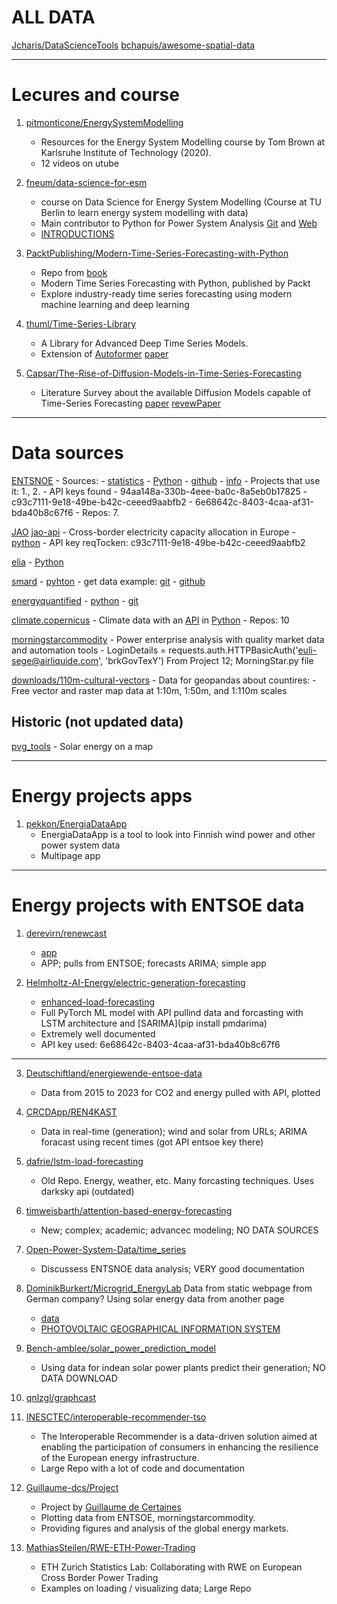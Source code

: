 # ALL DATA
[Jcharis/DataScienceTools](https://github.com/Jcharis/DataScienceTools)
[bchapuis/awesome-spatial-data](https://github.com/bchapuis/awesome-spatial-data)

---

# Lecures and course 
1. [pitmonticone/EnergySystemModelling](https://github.com/pitmonticone/EnergySystemModelling)
	- Resources for the Energy System Modelling course by Tom Brown at Karlsruhe Institute of Technology (2020).
	- 12 videos on utube
	
2. [fneum/data-science-for-esm](https://github.com/fneum/data-science-for-esm)
	- course on Data Science for Energy System Modelling (Course at TU Berlin to learn energy system modelling with data)
	- Main contributor to Python for Power System Analysis [Git](https://github.com/PyPSA) and [Web](https://pypsa.org/)
	- [INTRODUCTIONS](https://fneum.github.io/data-science-for-esm/intro.html)
	
3. [PacktPublishing/Modern-Time-Series-Forecasting-with-Python](https://github.com/PacktPublishing/Modern-Time-Series-Forecasting-with-Python)	
	- Repo from [book](https://www.packtpub.com/en-us/product/modern-time-series-forecasting-with-python-9781803246802)
	- Modern Time Series Forecasting with Python, published by Packt
	- Explore industry-ready time series forecasting using modern machine learning and deep learning
	
4. [thuml/Time-Series-Library](https://github.com/thuml/Time-Series-Library/)
	- A Library for Advanced Deep Time Series Models.
	- Extension of [Autoformer](https://github.com/thuml/Autoformer) [paper](https://arxiv.org/abs/2106.13008)
	
5. [Capsar/The-Rise-of-Diffusion-Models-in-Time-Series-Forecasting](https://github.com/Capsar/The-Rise-of-Diffusion-Models-in-Time-Series-Forecasting)
	- Literature Survey about the available Diffusion Models capable of Time-Series Forecasting [paper](arxiv.org/abs/2401.03006) [revewPaper](arXiv:2407.13278)

---

# Data sources
[ENTSNOE](https://transparency.entsoe.eu/dashboard/show)
	- Sources: 
		- [statistics](https://www.entsoe.eu/data/power-stats/)
	- [Python](https://pypi.org/project/entsoe-py/)
	- [github](https://github.com/EnergieID/entsoe-py)
	- [info](https://thesmartinsights.com/how-to-query-data-from-the-entso-e-transparency-platform-using-python/)
	- Projects that use it: 1., 2.
	- API keys found
		- 94aa148a-330b-4eee-ba0c-8a5eb0b17825
		- c93c7111-9e18-49be-b42c-ceeed9aabfb2
		- 6e68642c-8403-4caa-af31-bda40b8c67f6
	- Repos: 7.

[JAO](https://www.jao.eu/) [jao-api](https://www.jao.eu/page-api/market-data) 
	- Cross-border electricity capacity allocation in Europe
	- [python](https://pypi.org/project/jao-py/)
	- API key reqTocken: c93c7111-9e18-49be-b42c-ceeed9aabfb2
	
[elia](https://www.elia.be/en/)
	- [Python](https://pypi.org/project/elia-py/)
	
[smard]()
	- [pyhton](https://pypi.org/project/de-smard/)
	- get data example: [git](https://github.com/shroominic/smard-api)
	- [github](https://github.com/bundesAPI/smard-api)

[energyquantified](https://www.energyquantified.com/)
	- [python](https://pypi.org/project/energyquantified/)
	- [git](https://github.com/energyquantified/eq-python-client)

[climate.copernicus](https://cds.climate.copernicus.eu/cdsapp#!/home)
	- Climate data with an [API](https://cds.climate.copernicus.eu/api-how-to#install-the-cds-api-key) in [Python](https://pypi.org/project/cdsapi/)
	- Repos: 10

[morningstarcommodity](https://mp.morningstarcommodity.com)
	- Power enterprise analysis with quality market data and automation tools
	- LoginDetails = requests.auth.HTTPBasicAuth('euli-sege@airliquide.com', 'brkGovTexY') From Project 12; MorningStar.py file

[downloads/110m-cultural-vectors](https://www.naturalearthdata.com/downloads/110m-cultural-vectors/)
	- Data for geopandas about countires: 
	- Free vector and raster map data at 1:10m, 1:50m, and 1:110m scales

## Historic (not updated data)

[pvg_tools](https://re.jrc.ec.europa.eu/pvg_tools/en/#HR)
	- Solar energy on a map

---

# Energy projects apps

1. [pekkon/EnergiaDataApp](https://github.com/pekkon/EnergiaDataApp)
	- EnergiaDataApp is a tool to look into Finnish wind power and other power system data
	- Multipage app
---

# Energy projects with ENTSOE data

1. [derevirn/renewcast](https://github.com/derevirn/renewcast)
	- [app](http://renewcast.giannis.io/)
	- APP; pulls from ENTSOE; forecasts ARIMA; simple app
	
2. [Helmholtz-AI-Energy/electric-generation-forecasting](https://github.com/Helmholtz-AI-Energy/electric-generation-forecasting)
	- [enhanced-load-forecasting](https://www.entsoe.eu/Technopedia/techsheets/enhanced-load-forecasting)
	- Full PyTorch ML model with API pullind data and forcasting with LSTM architecture and [SARIMA](pip install pmdarima)
	- Extremely well documented
	- API key used: 6e68642c-8403-4caa-af31-bda40b8c67f6
	
---

3. [Deutschiftland/energiewende-entsoe-data](https://github.com/Deutschiftland/energiewende-entsoe-data)
	- Data from 2015 to 2023 for CO2 and energy pulled with API, plotted
	
4. [CRCDApp/REN4KAST](https://github.com/CRCDApp/REN4KAST) 
	- Data in real-time (generation); wind and solar from URLs; ARIMA foracast using recent times (got API entsoe key there)
	
5. [dafrie/lstm-load-forecasting](https://github.com/dafrie/lstm-load-forecasting)
	- Old Repo. Energy, weather, etc. Many forcasting techniques. Uses darksky api (outdated)
	
6. [timweisbarth/attention-based-energy-forecasting](https://github.com/timweisbarth/attention-based-energy-forecasting)
	- New; complex; academic; advancec modeling; NO DATA SOURCES
	
7. [Open-Power-System-Data/time_series](https://github.com/Open-Power-System-Data/time_series)
	- Discussess ENTSNOE data analysis; VERY good documentation
	
8. [DominikBurkert/Microgrid_EnergyLab](https://github.com/DominikBurkert/Microgrid_EnergyLab)
	Data from static webpage from German company? Using solar energy data from another page
	- [data](https://www.ggv-energie.de/cms/netz/allgemeine-daten/netzbilanzierung-download-aller-profile.php)
	- [PHOTOVOLTAIC GEOGRAPHICAL INFORMATION SYSTEM](https://re.jrc.ec.europa.eu/pvg_tools/en/#HR)
	
9. [Bench-amblee/solar_power_prediction_model](https://github.com/Bench-amblee/solar_power_prediction_model)
	- Using data for indean solar power plants predict their generation; NO DATA DOWNLOAD

10. [qnlzgl/graphcast](https://github.com/qnlzgl/graphcast)

11. [INESCTEC/interoperable-recommender-tso](https://github.com/INESCTEC/interoperable-recommender-tso)
	- The Interoperable Recommender is a data-driven solution aimed at enabling the participation of consumers in enhancing the resilience of the European energy infrastructure.
	- Large Repo with a lot of code and documentation
	
12. [Guillaume-dcs/Project](https://github.com/Guillaume-dcs/Project)
	- Project by [Guillaume de Certaines](https://www.linkedin.com/in/guillaume-de-certaines-460088147/)
	- Plotting data from ENTSOE, morningstarcommodity. 
	- Providing figures and analysis of the global energy markets.
	
13. [MathiasSteilen/RWE-ETH-Power-Trading](https://github.com/MathiasSteilen/RWE-ETH-Power-Trading)
	- ETH Zurich Statistics Lab: Collaborating with RWE on European Cross Border Power Trading
	- Examples on loading / visualizing data; Large Repo

